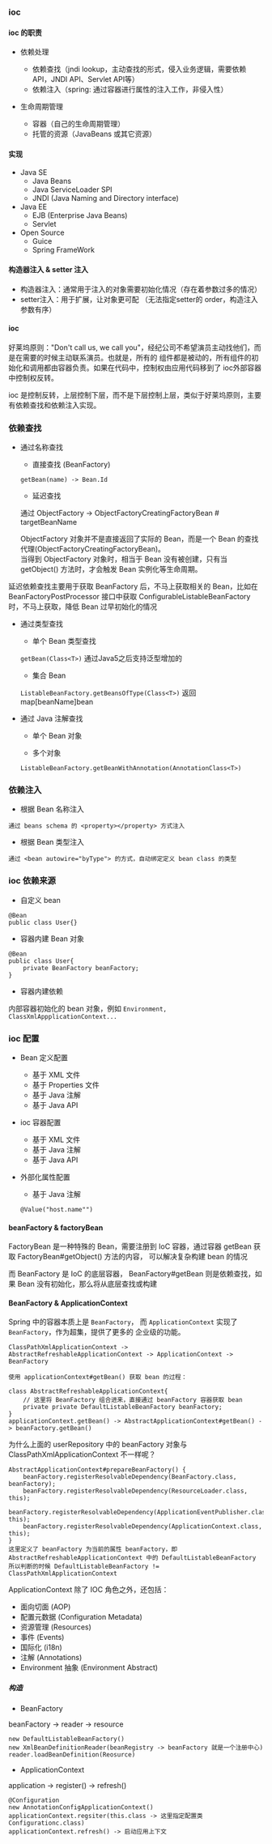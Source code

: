 
### ioc

#### ioc 的职责

* 依赖处理
    * 依赖查找（jndi lookup，主动查找的形式，侵入业务逻辑，需要依赖API，JNDI API、Servlet API等）
    * 依赖注入（spring: 通过容器进行属性的注入工作，非侵入性）

* 生命周期管理
    * 容器（自己的生命周期管理）
    * 托管的资源（JavaBeans 或其它资源）
    
#### 实现

* Java SE   
    * Java Beans
    * Java ServiceLoader SPI
    * JNDI (Java Naming and Directory interface)
* Java EE
    * EJB (Enterprise Java Beans)
    * Servlet
* Open Source
    * Guice
    * Spring FrameWork
    
    
#### 构造器注入 & setter 注入

* 构造器注入：通常用于注入的对象需要初始化情况（存在着参数过多的情况）
* setter注入：用于扩展，让对象更可配 （无法指定setter的 order，构造注入参数有序）

#### ioc

好莱坞原则："Don't call us, we call you"，经纪公司不希望演员主动找他们，而是在需要的时候主动联系演员。也就是，所有的
组件都是被动的，所有组件的初始化和调用都由容器负责。如果在代码中，控制权由应用代码移到了 ioc外部容器中控制权反转。

ioc 是控制反转，上层控制下层，而不是下层控制上层，类似于好莱坞原则，主要有依赖查找和依赖注入实现。


### 依赖查找

* 通过名称查找

    * 直接查找 (BeanFactory)
    
    `getBean(name) -> Bean.Id`
    
    * 延迟查找
    
    通过 ObjectFactory -> ObjectFactoryCreatingFactoryBean # targetBeanName   
    
    ObjectFactory 对象并不是直接返回了实际的 Bean，而是一个 Bean 的查找代理(ObjectFactoryCreatingFactoryBean)。  
    当得到 ObjectFactory 对象时，相当于 Bean 没有被创建，只有当 getObject() 方法时，才会触发 Bean 实例化等生命周期。

延迟依赖查找主要用于获取 BeanFactory 后，不马上获取相关的 Bean，比如在 BeanFactoryPostProcessor 
接口中获取 ConfigurableListableBeanFactory 时，不马上获取，降低 Bean 过早初始化的情况
    
* 通过类型查找

    * 单个 Bean 类型查找
    
    `getBean(Class<T>)` 通过Java5之后支持泛型增加的
    
    * 集合 Bean 
    
    `ListableBeanFactory.getBeansOfType(Class<T>)` 返回 map[beanName]bean
    
* 通过 Java 注解查找

    * 单个 Bean 对象
    
    * 多个对象
    
    `ListableBeanFactory.getBeanWithAnnotation(AnnotationClass<T>)`


### 依赖注入

* 根据 Bean 名称注入

`通过 beans schema 的 <property></property> 方式注入`

* 根据 Bean 类型注入

`通过 <bean autowire="byType"> 的方式，自动绑定定义 bean class 的类型`


### ioc 依赖来源

* 自定义 bean

```
@Bean
public class User{}
```

* 容器内建 Bean 对象

```
@Bean
public class User{
    private BeanFactory beanFactory;
}
```

* 容器内建依赖 

内部容器初始化的 bean 对象，例如 `Environment, ClassXmlAppplicationContext...`

### ioc 配置

* Bean 定义配置

    * 基于 XML 文件
    * 基于 Properties 文件
    * 基于 Java 注解
    * 基于 Java API 

* ioc 容器配置

    * 基于 XML 文件
    * 基于 Java 注解
    * 基于 Java API

* 外部化属性配置

    * 基于 Java 注解
    
    `@Value("host.name"")`


#### beanFactory & factoryBean

FactoryBean 是一种特殊的 Bean，需要注册到 IoC 容器，通过容器 getBean 获取 FactoryBean#getObject() 方法的内容，
可以解决复杂构建 bean 的情况  

而 BeanFactory 是 IoC 的底层容器， BeanFactory#getBean 则是依赖查找，如果 Bean 没有初始化，那么将从底层查找或构建

#### BeanFactory & ApplicationContext

Spring 中的容器本质上是 `BeanFactory`， 而 `ApplicationContext` 实现了 `BeanFactory`，作为超集，提供了更多的
企业级的功能。

```
ClassPathXmlApplicationContext -> AbstractRefreshableApplicationContext -> ApplicationContext -> BeanFactory

使用 applicationContext#getBean() 获取 bean 的过程：

class AbstractRefreshableApplicationContext{
    // 这里将 BeanFactory 组合进来，直接通过 beanFactory 容器获取 bean
    private private DefaultListableBeanFactory beanFactory;
}
applicationContext.getBean() -> AbstractApplicationContext#getBean() -> beanFactory.getBean() 
```

为什么上面的 userRepository 中的 beanFactory 对象与 ClassPathXmlApplicationContext 不一样呢？

```
AbstractApplicationContext#prepareBeanFactory() {
    beanFactory.registerResolvableDependency(BeanFactory.class, beanFactory);
    beanFactory.registerResolvableDependency(ResourceLoader.class, this);
    beanFactory.registerResolvableDependency(ApplicationEventPublisher.class, this);
    beanFactory.registerResolvableDependency(ApplicationContext.class, this);
}
这里定义了 beanFactory 为当前的属性 beanFactory，即AbstractRefreshableApplicationContext 中的 DefaultListableBeanFactory
所以判断的时候 DefaultListableBeanFactory != ClassPathXmlApplicationContext
```

ApplicationContext 除了 IOC 角色之外，还包括：

* 面向切面 (AOP)
* 配置元数据 (Configuration Metadata)
* 资源管理 (Resources)
* 事件 (Events)
* 国际化 (i18n)
* 注解 (Annotations)
* Environment 抽象 (Environment Abstract)

##### 构造

* BeanFactory

beanFactory -> reader -> resource

```
new DefaultListableBeanFactory()
new XmlBeanDefinitionReader(beanRegistry -> beanFactory 就是一个注册中心)
reader.loadBeanDefinition(Reosurce) 
```

* ApplicationContext

application -> register() -> refresh() 

```
@Configuration
new AnnotationConfigApplicationContext()
applicationContext.regsiter(this.class -> 这里指定配置类 Configurationc.class)
applicationContext.refresh() -> 启动应用上下文

```
